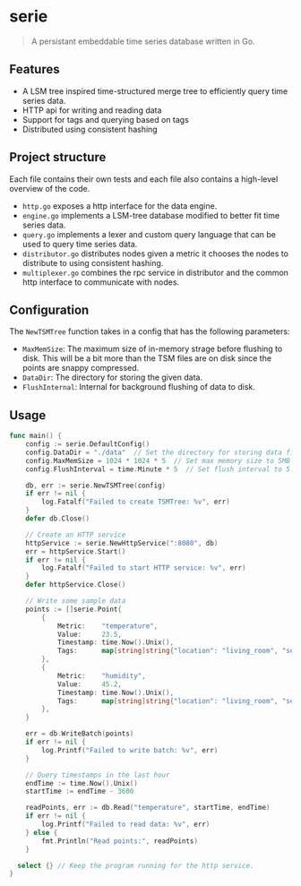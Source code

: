 # serie

> A persistant embeddable time series database written in Go.

## Features

- A LSM tree inspired time-structured merge tree to efficiently query time series data.
- HTTP api for writing and reading data
- Support for tags and querying based on tags
- Distributed using consistent hashing

## Project structure

Each file contains their own tests and each file also contains a high-level overview of the code.

- `http.go` exposes a http interface for the data engine.
- `engine.go` implements a LSM-tree database modified to better fit time series data.
- `query.go` implements a lexer and custom query language that can be used to query time series data.
- `distributor.go` distributes nodes given a metric it chooses the nodes to distribute to using consistent hashing.
- `multiplexer.go` combines the rpc service in distributor and the common http interface to communicate with nodes.


## Configuration

The `NewTSMTree` function takes in a config that has the following parameters:

- `MaxMemSize`: The maximum size of in-memory strage before flushing to disk. This will be a bit more than the TSM files are on disk since the points are snappy compressed.
- `DataDir`: The directory for storing the given data.
- `FlushInternal`: Internal for background flushing of data to disk.

## Usage
```go
func main() {
	config := serie.DefaultConfig()
	config.DataDir = "./data"  // Set the directory for storing data files
	config.MaxMemSize = 1024 * 1024 * 5  // Set max memory size to 5MB
	config.FlushInterval = time.Minute * 5  // Set flush interval to 5 minutes

	db, err := serie.NewTSMTree(config)
	if err != nil {
		log.Fatalf("Failed to create TSMTree: %v", err)
	}
	defer db.Close()

	// Create an HTTP service
	httpService := serie.NewHttpService(":8080", db)
	err = httpService.Start()
	if err != nil {
		log.Fatalf("Failed to start HTTP service: %v", err)
	}
	defer httpService.Close()

	// Write some sample data
	points := []serie.Point{
		{
			Metric:    "temperature",
			Value:     23.5,
			Timestamp: time.Now().Unix(),
			Tags:      map[string]string{"location": "living_room", "sensor": "thermometer_1"},
		},
		{
			Metric:    "humidity",
			Value:     45.2,
			Timestamp: time.Now().Unix(),
			Tags:      map[string]string{"location": "living_room", "sensor": "hygrometer_1"},
		},
	}

	err = db.WriteBatch(points)
	if err != nil {
		log.Printf("Failed to write batch: %v", err)
	}

	// Query timestamps in the last hour
	endTime := time.Now().Unix()
	startTime := endTime - 3600

	readPoints, err := db.Read("temperature", startTime, endTime)
	if err != nil {
		log.Printf("Failed to read data: %v", err)
	} else {
		fmt.Println("Read points:", readPoints)
	}

  select {} // Keep the program running for the http service.
}
```